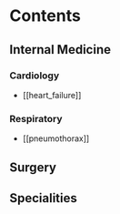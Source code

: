 # Contents

## Internal Medicine

### Cardiology

- [[heart_failure]]

### Respiratory

- [[pneumothorax]]

## Surgery

## Specialities
